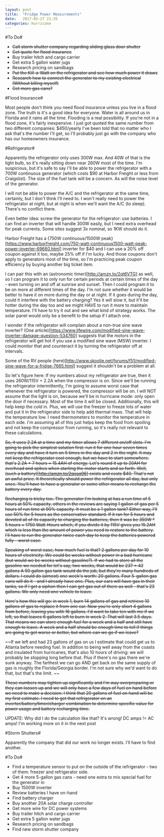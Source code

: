 ```yaml
---
layout: post
title:  "Fridge Power Measurements"
date:   2017-05-27 21:35
categories: hurricane
---
```


#To Do#

* ~~Call storm shutter company regarding sliding glass door shutter~~
* ~~Get quote for flood insurance~~
* Buy trailer hitch and cargo carrier
* Get extra 5 gallon water jugs
* Research pricing on sandbags
* ~~Put the Kill-a-Watt on the refrigerator and see how much power it draws~~
* ~~Research how to connect the generator to my existing electrical (Without killing myself)~~
* ~~Get more gas cans?~~

#Flood Insurance#

Most people don't think you need flood insurance unless you live in a flood zone. The truth is it's a good idea for everyone. Water is all around
us in Florida and it rains all the time. Flooding is a real possibility. If you're not in a flood zone, it's fairly inexpensive. I just got quoted
the same number from two different companies: $450/yearly  I've been told that no matter who I ask that's the number I'll get, so I'll probably just go with the company who has our homeowners insurance.

#Refrigerator#

Apparently the refrigerator only uses 300W max. And 40W of that is the light bulb, so it's really sitting down near 260W most of the time. I'm
suspicious, but it's safe to say I'll be able to power the refrigerator with a 700W continuous generator (which costs $90 at Harbor Freight or less 
from Craigslist). The size of the fuel tank will be a concern. As will the noise level of the generator.

I will not be able to power the A/C and the refrigerator at the same time, certainly, but I don't think I'll need to. I won't really need to power
the refrigerator at night, but at night is when we'll want the A/C (to sleep). There's no conflict there.

Even better idea: screw the generator for the refrigerator: use batteries. I can find an inverter that will handle 300W easily, but I need
extra overhead for peak currents. Some sites suggest 3x nominal, so 1KW should do it.

Harbor Freight has a {750W continuous/1500W peak}[https://www.harborfreight.com/750-watt-continuous1500-watt-peak-power-inverter-69660.html] inverter for $40 and I can use a 20% off coupon against it too, maybe 25% off if I'm lucky. And those coupons don't apply to generators most of
the time, so I'm practicing peak coupon efficiency by buying another big ticket item.

I can pair this with an (astronomic timer)[http://amzn.to/2qt6VTG] as well, so I can program it to only run for certain periods at certain times of the day - even turning on and off at sunrise and sunset. Then I could program it to be on more at different times of the day. I'm not sure whether it
would be better to have it on more during the day or at night. If it goes during the day, could it interfere with the battery charging? Yes it will 
slow it, but it'll be hotter during the day too and we might HAVE to run it more to maintain temperature. I'll have to try it out and see what 
kind of strategy works. The solar panel would only be a benefit to the setup if I attach one. 

I wonder if the refrigerator will complain about a non-true sine wave inverter? (One article)[https://www.lifewire.com/modified-sine-wave-inverter-damage-question-534760] suggests that the motors in the refrigerator will get hot
if you use a modified sine wave (MSW) inverter. I could monitor that and counteract it by turning the refrigerator off at intervals.

Some of the RV people (here)[http://www.skoolie.net/forums/f51/modified-sine-wave-for-a-fridge-7665.html] suggest it shouldn't be a problem at all.

So let's figure here: If my numbers about my refrigerator are true, then it uses 260W/115V = 2.2A when the compressor is on. Since we'll be running
the refrigerator intermittently, I'm going to assume worst case that whenever the refrigerator is powered, the compressor will be on. I will NOT
assume that the light is on, because we'll be in hurricane mode: only open the door if necessary. Most of the time it will be closed. Additionally,
this will help keep the cold in. Plus, we will use the freezer to freeze lots of water and put it in the refrigerator side to help add thermal mass.
That will help the temperature low. I need thermometers to monitor the temperature in each side. I'm assuming all of this just helps keep the food from spoiling and not keep the compressor from running, so it's really not relevant to these calculations.

~~So, it uses 2.2A at a time and my timer allows 7 different on/off slots. I'm going to pick the simplest solution first: run it for one hour seven 
times every day and have it turn on 5 times in the day and 2 in the night. It may not keep the refrigerator cool enough, but we have to start somewhere. that's 2.2A * 7 hours = 15.4AH of energy. Let's round it up to 20AH for overhead and spikes when starting the motor starts and so forth. 
Well, (such a battery)[http://amzn.to/2qosq96] exists and costs $40. That's not an awful price. It theoretically should power the refrigerator all
day, but only once. You'll have to have a generator or some other means to recharge the battery every day.~~

~~Recharging is tricky too. The generator I'm looking at has a run time of 5 hours at 50% capacity, others in the reviews are saying 1 gallon of gas 
per 5 hours of run time at 90% capacity.  It must be a 1 gallon tank?  Either way, I'll use 50% for 5 hours as the conservative standard. If it ran for 5 hours and devoted all of its capacity to charging the batteries, then it was be 350W * 5 hours = 1750 Watt-Hours which, if you divide it by 115V gives you 15.2AH which is less than the amount of power you need to restore to the battery. I'll have to run the generator twice each day
to keep the batteries powered fully - worst case.~~

~~Speaking of worst case, how much fuel is that? 2 gallons per day for 10 hours of electricity. We could be weeks without power in a bad hurricane
(but would we be weeks without gasoline?). If we had to store all the gasoline we needed for let's say, two weeks, that would be 2*3*7 = 42 gallons
A 50 gallon gas tank would do the job, but they're many hundreds of dollars. I could do (almost) one week's worth: 20 gallons. Four 5-gallon gas 
cans will do it - and I already have one. Plus, our cars will have gas in their tanks, so if I get a siphon then I can get gas out of there as 
well - that's 23 gallons. We only need one vehicle to leave.~~

~~Here's how this will go: in week 1, burn 14 gallons of gas and retrieve 10 gallons of gas to replace it from one car. Now you're only short 4 gallons
from before, leaving you with 16 gallons. I'd want to take ten with me if we left, so that leaves 6 gallons left to burn in week 2. That will last 
3.5 days. That means we can store enough fuel for a week and a half and still have enough to leave. A week and a half should be enough time to tell
if things are going to get worse or better, but where can we go if we leave?~~

~~If we left and had 23 gallons of gas on us I estimate that could get us to Atlanta before needing fuel. In addition to being well away from the
coasts and insulated from hurricanes, that's also 10 hours of driving: we will probably be stopping long before that. Plus if there's no gas there
we're sunk anyway.  The farthest we can go AND get back on the same supply of gas is roughly the Florida/Georgia border. I'm not sure why we'd want
to do that, but that's the limit. ~~

~~These numbers may tighten up significantly and I'm way overpreparing or they can loosen up and we will only have a few days of fuel on hand before we need to make a decision. I think that 20 gallons of fuel on hand will be my first estimate. I need to get that refrigerator on an 
inverter/battery/timer/charger combination to determine specific value for power usage and battery recharging time.~~


UPDATE: Why did I do the calculation like that? It's wrong! DC amps != AC amps! I'm working more on it in the next post

#Storm Shutters#

Apparently the company that did our work no longer exists. I'll have to find another.

#To Do#

* Find a temperature sensor to put on the outside of the refrigerator - two of them: freezer and refrigerator side.
* Get 4 more 5-gallon gas cans - need one extra to mix special fuel for the generator in
* Buy 1500W inverter
* Review batteries I have on-hand
* Find battery charger
* Buy another 20A solar charge controller
* Get more wire for DC power systems
* Buy trailer hitch and cargo carrier
* Get extra 5 gallon water jugs
* Research pricing on sandbags
* Find new storm shutter company